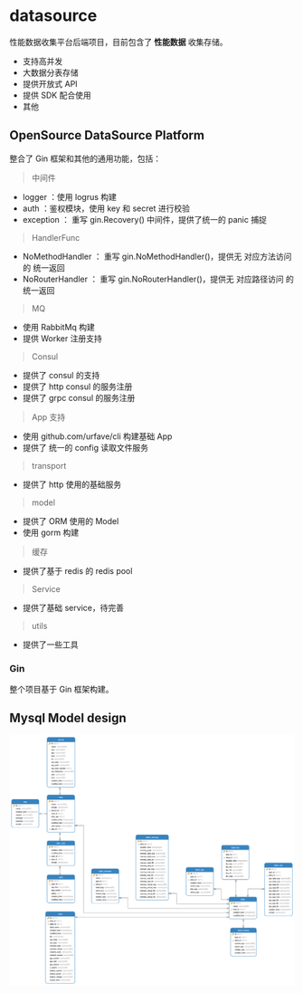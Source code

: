 # datasource

性能数据收集平台后端项目，目前包含了 **性能数据** 收集存储。

- 支持高并发
- 大数据分表存储
- 提供开放式 API
- 提供 SDK 配合使用
- 其他


## OpenSource DataSource Platform


整合了 Gin 框架和其他的通用功能，包括：

> 中间件

- logger ：使用 logrus 构建
- auth ：鉴权模块，使用 key 和 secret 进行校验
- exception ： 重写 gin.Recovery() 中间件，提供了统一的 panic 捕捉

> HandlerFunc

- NoMethodHandler ： 重写 gin.NoMethodHandler()，提供无 对应方法访问 的 统一返回
- NoRouterHandler ： 重写 gin.NoRouterHandler()，提供无 对应路径访问 的 统一返回

> MQ

- 使用 RabbitMq 构建
- 提供 Worker 注册支持

> Consul

- 提供了 consul 的支持
- 提供了 http consul 的服务注册
- 提供了 grpc consul 的服务注册

> App 支持

- 使用 github.com/urfave/cli 构建基础 App
- 提供了 统一的 config 读取文件服务

> transport

- 提供了 http 使用的基础服务

> model

- 提供了 ORM 使用的 Model
- 使用 gorm 构建

> 缓存

- 提供了基于 redis 的 redis pool

> Service

- 提供了基础 service，待完善

> utils

- 提供了一些工具


### Gin

整个项目基于 Gin 框架构建。



## Mysql Model design


![](./doc/image/datasource.png)
